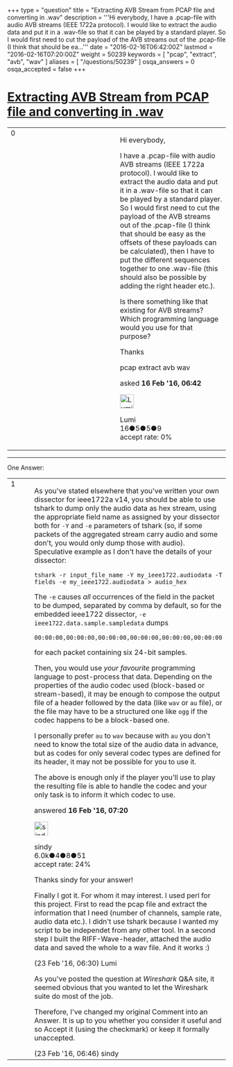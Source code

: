 +++
type = "question"
title = "Extracting AVB Stream from PCAP file and converting in .wav"
description = '''Hi everybody, I have a .pcap-file with audio AVB streams (IEEE 1722a protocol). I would like to extract the audio data and put it in a .wav-file so that it can be played by a standard player. So I would first need to cut the payload of the AVB streams out of the .pcap-file (I think that should be ea...'''
date = "2016-02-16T06:42:00Z"
lastmod = "2016-02-16T07:20:00Z"
weight = 50239
keywords = [ "pcap", "extract", "avb", "wav" ]
aliases = [ "/questions/50239" ]
osqa_answers = 0
osqa_accepted = false
+++

<div class="headNormal">

# [Extracting AVB Stream from PCAP file and converting in .wav](/questions/50239/extracting-avb-stream-from-pcap-file-and-converting-in-wav)

</div>

<div id="main-body">

<div id="askform">

<table id="question-table" style="width:100%;"><colgroup><col style="width: 50%" /><col style="width: 50%" /></colgroup><tbody><tr class="odd"><td style="width: 30px; vertical-align: top"><div class="vote-buttons"><div id="post-50239-score" class="post-score" title="current number of votes">0</div><div id="favorite-count" class="favorite-count"></div></div></td><td><div id="item-right"><div class="question-body"><p>Hi everybody,</p><p>I have a .pcap-file with audio AVB streams (IEEE 1722a protocol). I would like to extract the audio data and put it in a .wav-file so that it can be played by a standard player. So I would first need to cut the payload of the AVB streams out of the .pcap-file (I think that should be easy as the offsets of these payloads can be calculated), then I have to put the different sequences together to one .wav-file (this should also be possible by adding the right header etc.).</p><p>Is there something like that existing for AVB streams? Which programming language would you use for that purpose?</p><p>Thanks</p></div><div id="question-tags" class="tags-container tags">pcap extract avb wav</div><div id="question-controls" class="post-controls"></div><div class="post-update-info-container"><div class="post-update-info post-update-info-user"><p>asked <strong>16 Feb '16, 06:42</strong></p><img src="https://secure.gravatar.com/avatar/adff8d731ffe044e74b218776bff2c64?s=32&amp;d=identicon&amp;r=g" class="gravatar" width="32" height="32" alt="Lumi&#39;s gravatar image" /><p>Lumi<br />
<span class="score" title="16 reputation points">16</span><span title="5 badges"><span class="badge1">●</span><span class="badgecount">5</span></span><span title="5 badges"><span class="silver">●</span><span class="badgecount">5</span></span><span title="9 badges"><span class="bronze">●</span><span class="badgecount">9</span></span><br />
<span class="accept_rate" title="Rate of the user&#39;s accepted answers">accept rate:</span> <span title="Lumi has no accepted answers">0%</span></p></div></div><div id="comments-container-50239" class="comments-container"></div><div id="comment-tools-50239" class="comment-tools"></div><div class="clear"></div><div id="comment-50239-form-container" class="comment-form-container"></div><div class="clear"></div></div></td></tr></tbody></table>

------------------------------------------------------------------------

<div class="tabBar">

<span id="sort-top"></span>

<div class="headQuestions">

One Answer:

</div>

</div>

<span id="50240"></span>

<div id="answer-container-50240" class="answer">

<table style="width:100%;"><colgroup><col style="width: 50%" /><col style="width: 50%" /></colgroup><tbody><tr class="odd"><td style="width: 30px; vertical-align: top"><div class="vote-buttons"><div id="post-50240-score" class="post-score" title="current number of votes">1</div></div></td><td><div class="item-right"><div class="answer-body"><p>As you've stated elsewhere that you've written your own dissector for ieee1722a v14, you should be able to use tshark to dump only the audio data as hex stream, using the appropriate field name as assigned by your dissector both for <code>-Y</code> and <code>-e</code> parameters of tshark (so, if some packets of the aggregated stream carry audio and some don't, you would only dump those with audio). Speculative example as I don't have the details of your dissector:</p><p><code>tshark -r input_file_name -Y my_ieee1722.audiodata -T fields -e my_ieee1722.audiodata &gt; audio_hex</code></p><p>The <code>-e</code> causes <em>all</em> occurrences of the field in the packet to be dumped, separated by comma by default, so for the embedded ieee1722 dissector, <code>-e ieee1722.data.sample.sampledata</code> dumps</p><pre><code>00:00:00,00:00:00,00:00:00,00:00:00,00:00:00,00:00:00</code></pre><p>for each packet containing six 24-bit samples.</p><p>Then, you would use <em>your favourite</em> programming language to post-process that data. Depending on the properties of the audio codec used (block-based or stream-based), it may be enough to compose the output file of a header followed by the data (like <code>wav</code> or <code>au</code> file), or the file may have to be a structured one like <code>ogg</code> if the codec happens to be a block-based one.</p><p>I personally prefer <code>au</code> to <code>wav</code> because with <code>au</code> you don't need to know the total size of the audio data in advance, but as codes for only several codec types are defined for its header, it may not be possible for you to use it.</p><p>The above is enough only if the player you'll use to play the resulting file is able to handle the codec and your only task is to inform it which codec to use.</p></div><div class="answer-controls post-controls"></div><div class="post-update-info-container"><div class="post-update-info post-update-info-user"><p>answered <strong>16 Feb '16, 07:20</strong></p><img src="https://secure.gravatar.com/avatar/00fc6e2633725bd871ff636f0175eabc?s=32&amp;d=identicon&amp;r=g" class="gravatar" width="32" height="32" alt="sindy&#39;s gravatar image" /><p>sindy<br />
<span class="score" title="6049 reputation points"><span>6.0k</span></span><span title="4 badges"><span class="badge1">●</span><span class="badgecount">4</span></span><span title="8 badges"><span class="silver">●</span><span class="badgecount">8</span></span><span title="51 badges"><span class="bronze">●</span><span class="badgecount">51</span></span><br />
<span class="accept_rate" title="Rate of the user&#39;s accepted answers">accept rate:</span> <span title="sindy has 110 accepted answers">24%</span></p></div></div><div id="comments-container-50240" class="comments-container"><span id="50434"></span><div id="comment-50434" class="comment"><div id="post-50434-score" class="comment-score"></div><div class="comment-text"><p>Thanks sindy for your answer!</p><p>Finally I got it. For whom it may interest. I used perl for this project. First to read the pcap file and extract the information that I need (number of channels, sample rate, audio data etc.). I didn't use tshark because I wanted my script to be independet from any other tool. In a second step I built the RIFF-Wave-header, attached the audio data and saved the whole to a wav file. And it works :)</p></div><div id="comment-50434-info" class="comment-info"><span class="comment-age">(23 Feb '16, 06:30)</span> Lumi</div></div><span id="50436"></span><div id="comment-50436" class="comment"><div id="post-50436-score" class="comment-score"></div><div class="comment-text"><p>As you've posted the question at <em>Wireshark</em> Q&amp;A site, it seemed obvious that you wanted to let the Wireshark suite do most of the job.</p><p>Therefore, I've changed my original Comment into an Answer. It is up to you whether you consider it useful and so Accept it (using the checkmark) or keep it formally unaccepted.</p></div><div id="comment-50436-info" class="comment-info"><span class="comment-age">(23 Feb '16, 06:46)</span> sindy</div></div></div><div id="comment-tools-50240" class="comment-tools"></div><div class="clear"></div><div id="comment-50240-form-container" class="comment-form-container"></div><div class="clear"></div></div></td></tr></tbody></table>

</div>

<div class="paginator-container-left">

</div>

</div>

</div>

